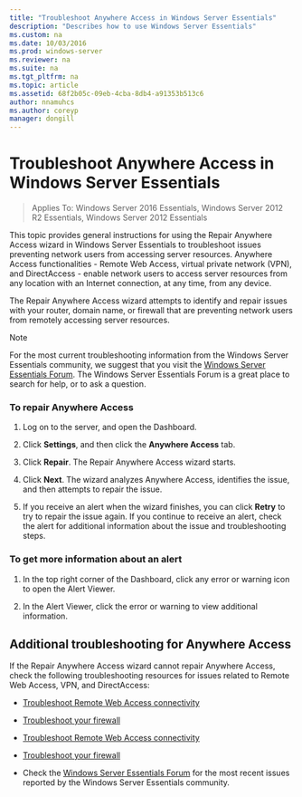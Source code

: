 ```yaml
---
title: "Troubleshoot Anywhere Access in Windows Server Essentials"
description: "Describes how to use Windows Server Essentials"
ms.custom: na
ms.date: 10/03/2016
ms.prod: windows-server
ms.reviewer: na
ms.suite: na
ms.tgt_pltfrm: na
ms.topic: article
ms.assetid: 68f2b05c-09eb-4cba-8db4-a91353b513c6
author: nnamuhcs
ms.author: coreyp
manager: dongill
---
```


# Troubleshoot Anywhere Access in Windows Server Essentials

>Applies To: Windows Server 2016 Essentials, Windows Server 2012 R2 Essentials, Windows Server 2012 Essentials

This topic provides general instructions for using the Repair Anywhere Access wizard in  Windows Server Essentials to troubleshoot issues preventing network users from accessing server resources. Anywhere Access functionalities - Remote Web Access, virtual private network (VPN), and DirectAccess - enable network users to access server resources from any location with an Internet connection, at any time, from any device.  
  
 The Repair Anywhere Access wizard attempts to identify and repair issues with your router, domain name, or firewall that are preventing network users from remotely accessing server resources.  
  
> [!NOTE]
>  For the most current troubleshooting information from the  Windows Server Essentials community, we suggest that you visit the [Windows Server Essentials Forum](https://social.technet.microsoft.com/Forums/winserveressentials/threads). The Windows Server Essentials Forum is a great place to search for help, or to ask a question.  
  
### To repair Anywhere Access  
  
1.  Log on to the server, and open the Dashboard.  
  
2.  Click **Settings**, and then click the **Anywhere Access** tab.  
  
3.  Click **Repair**. The Repair Anywhere Access wizard starts.  
  
4.  Click **Next**. The wizard analyzes Anywhere Access, identifies the issue, and then attempts to repair the issue.  
  
5.  If you receive an alert when the wizard finishes, you can click **Retry** to try to repair the issue again. If you continue to receive an alert, check the alert for additional information about the issue and troubleshooting steps.  
  
### To get more information about an alert  
  
1.  In the top right corner of the Dashboard, click any error or warning icon to open the Alert Viewer.  
  
2.  In the Alert Viewer, click the error or warning to view additional information.  
  
## Additional troubleshooting for Anywhere Access  
 If the Repair Anywhere Access wizard cannot repair Anywhere Access, check the following troubleshooting resources for issues related to Remote Web Access, VPN, and DirectAccess:  
  

-   [Troubleshoot Remote Web Access connectivity](Troubleshoot-Remote-Web-Access-connectivity-in-Windows-Server-Essentials.md)  
  
-   [Troubleshoot your firewall](Troubleshoot-your-firewall-in-Windows-Server-Essentials.md)  

-   [Troubleshoot Remote Web Access connectivity](../support/Troubleshoot-Remote-Web-Access-connectivity-in-Windows-Server-Essentials.md)  
  
-   [Troubleshoot your firewall](../support/Troubleshoot-your-firewall-in-Windows-Server-Essentials.md)  

  
-   Check the [Windows Server Essentials Forum](https://social.technet.microsoft.com/Forums/winserveressentials/threads) for the most recent issues reported by the  Windows Server Essentials community.
